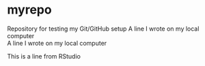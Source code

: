 # myrepo
Repository for testing my Git/GitHub setup
A line I wrote on my local computer  
A line I wrote on my local computer  

This is a line from RStudio

